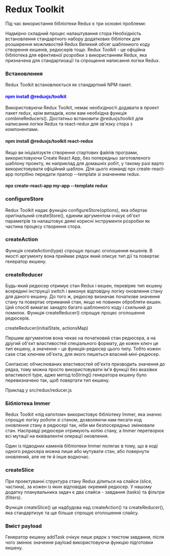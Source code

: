 <h1>Redux Toolkit</h1>

<p> Під час використання бібліотеки Redux є три основні проблеми:

Надмірно складний процес налаштування стора
Необхідність встановлення стандартного набору додаткових бібліотек для розширення можливостей Redux
Великий обсяг шаблонного коду створення екшенів, редюсерів тощо.
Redux Toolkit - це офіційна бібліотека для ефективної розробки з використанням Redux, яка призначена для стандартизації та спрощення написання логіки Redux. </p>

<h3>Встановлення</h3>

Redux Toolkit встановлюється як стандартний NPM пакет.

<h4 style="color:blue">npm install @reduxjs/toolkit</h4>

Використовуючи Redux Toolkit, немає необхідності додавати в проект пакет redux, крім випадків, коли вам необхідна функція combineReducers(). Достатньо встановити @reduxjs/toolkit для написання логіки Redux та react-redux для зв'язку стора з компонентами.

<h4>npm install @reduxjs/toolkit react-redux</h4>

Якщо ви ініціалізуєте створення стартових файлів програми, використовуючи Create React App, без попередньо заготовленого шаблону проекту, як наприклад для домашніх робіт, у такому разі варто використовувати офіційний шаблон. Для цього команді npx create-react-app потрібно передати прапор --template зі значенням redux.

<h4>npx create-react-app my-app --template redux</h4>


<h3>configureStore</h3>

Redux Toolkit надає функцію configureStore(options), яка обертає оригінальний createStore(), єдиним аргументом очікує об'єкт параметрів та налаштовує деякі корисні інструменти розробки як частина процесу створення стора.

<h3>createAction</h3>

Функція createAction(type) спрощує процес оголошення екшенів. В якості аргументу вона приймає рядок який описує тип дії та повертає генератор екшену.

<h3>createReducer</h3>

Будь-який редюсер отримує стан Redux і екшен, перевіряє тип екшену всередині інструкції switch і виконує відповідну логіку оновлення стану для даного екшену. До того ж, редюсер визначає початкове значення стану та повертає отриманий стан, якщо не повинен обробляти екшен. Цей спосіб вимагає занадто багато шаблонного коду і схильний до помилок. Функція createReducer() спрощує процес оголошення редюсерів.

createReducer(initialState, actionsMap)

Першим аргументом вона чекає на початковий стан редюсера, а на другий об'єкт властивостей спеціального формату, де кожен ключ це тип екшену, а значення – це функція-редюсер цього типу. Тобто кожен case стає ключем об'єкта, для якого пишеться власний міні-редюсер.

Синтаксис обчислюваних властивостей об'єкта призводить значення до рядка, тому можна просто використовувати ім'я функції без вказівки властивості type, адже метод toString() генератора екшену було перевизначено так, щоб повертати тип екшену.

Приклад у  src/redux/reducer.js

<h3>Бібліотека Immer</h3>

Redux Toolkit «під капотом» використовує бібліотеку Immer, яка значно спрощує логіку роботи зі станом, дозволяючи нам писати код оновлення стану в редюсері так, ніби ми безпосередньо змінювали стан. Насправді редюсери отримують копію стану, а Immer перетворює всі мутації на еквівалентні операції оновлення.

Один із підводних каменів бібліотеки Immer полягає в тому, що в коді одного редюсера можна лише або мутувати стан, або повернути оновлений, але не те й інше водночас.

<h3>createSlice</h3>

При проектуванні структура стану Redux ділиться на слайси (slice, частина), за кожен із яких відповідає окремий редюсер. У нашому додатку планувальника задач є два слайси - завдання (tasks) та фільтри (filters).

Функція createSlice() це надбудова над createAction() та createReducer(), яка стандартизує та ще більше спрощує оголошення слайсу.

<h3>Вміст payload</h3>

Генератор екшену addTask очікує лише рядок з текстом завдання, після чого змінює значення payload використовуючи функцію підготовки екшену. 

